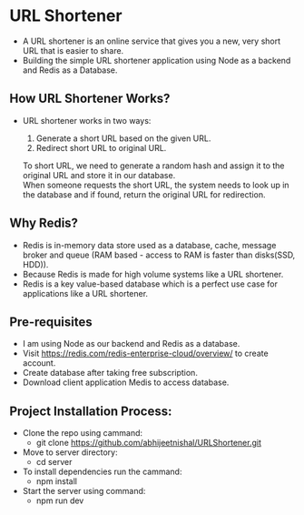# URL Shortener

* A URL shortener is an online service that gives you a new, very short URL that is easier to share.
* Building the simple URL shortener application using Node as a backend and Redis as a Database.

## How URL Shortener Works?
* URL shortener works in two ways:
    1. Generate a short URL based on the given URL.
    2. Redirect short URL to original URL. <br/>

    To short URL, we need to generate a random hash and assign it to the original URL and store it in our database.<br/>
    When someone requests the short URL, the system needs to look up in the database and if found, return the original URL for redirection.

## Why Redis?
* Redis is in-memory data store used as a database, cache, message broker and queue (RAM based - access to RAM is faster than disks(SSD, HDD)).
* Because Redis is made for high volume systems like a URL shortener. 
* Redis is a key value-based database which is a perfect use case for applications like a URL shortener.

## Pre-requisites
* I am using Node as our backend and Redis as a database. 
* Visit https://redis.com/redis-enterprise-cloud/overview/ to create account.
* Create database after taking free subscription.
* Download client application Medis to access database.

## Project Installation Process:
* Clone the repo using cammand:
  - git clone https://github.com/abhijeetnishal/URLShortener.git
* Move to server directory:
  - cd server
* To install dependencies run the cammand:
  - npm install
* Start the server using command:
  - npm run dev



